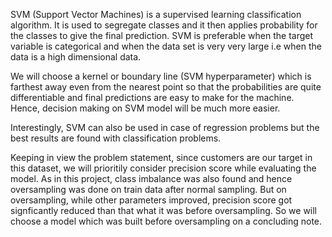 SVM (Support Vector Machines) is a supervised learning classification algorithm. It is used to segregate classes and it then applies probability for the classes to give the final prediction. SVM is preferable when the target variable is categorical and when the data set is very very large i.e when the data is a high dimensional data. 

We will choose a kernel or boundary line (SVM hyperparameter) which is farthest away even from the nearest point so that the probabilities are quite differentiable and final predictions are easy to make for the machine. Hence, decision making on SVM model will be much more easier.

Interestingly, SVM can also be used in case of regression problems but the best results are found with classification problems.

Keeping in view the problem statement, since customers are our target in this dataset, we will prioritily consider precision score while evaluating the model.
As in this project, class imbalance was also found and hence oversampling was done on train data after normal sampling. But on oversampling, while other parameters improved, precision score got signficantly reduced than that what it was before oversampling. So we will choose a model which was built before oversampling on a concluding note.





